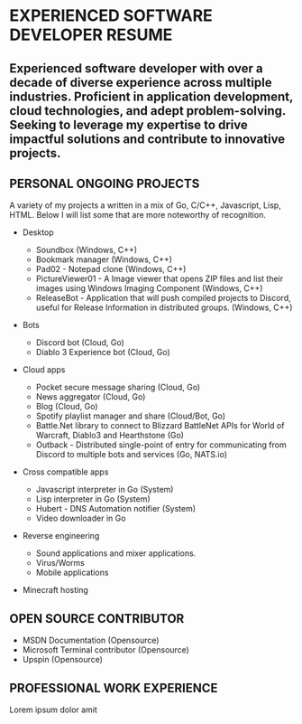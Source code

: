 # EXPERIENCED SOFTWARE DEVELOPER RESUME
Experienced software developer with over a **decade** of diverse experience across multiple industries. Proficient in application development, cloud technologies, and adept problem-solving. Seeking to leverage my expertise to drive impactful solutions and contribute to innovative projects.
---


## PERSONAL ONGOING PROJECTS
A variety of my projects a written in a mix of Go, C/C++, Javascript, Lisp, HTML.
Below I will list some that are more noteworthy of recognition.

* Desktop
    * Soundbox (Windows, C++)
    * Bookmark manager (Windows, C++)
    * Pad02 - Notepad clone (Windows, C++)
    * PictureViewer01 - A Image viewer that opens ZIP files and list their images using Windows Imaging Component (Windows, C++)
    * ReleaseBot - Application that will push compiled projects to Discord, useful for Release Information in distributed groups. (Windows, C++)
* Bots
    * Discord bot (Cloud, Go)
    * Diablo 3 Experience bot (Cloud, Go)
* Cloud apps
    * Pocket secure message sharing (Cloud, Go)
    * News aggregator (Cloud, Go)
    * Blog (Cloud, Go)
    * Spotify playlist manager and share (Cloud/Bot, Go)
    * Battle.Net library to connect to Blizzard BattleNet APIs for World of Warcraft, Diablo3 and Hearthstone (Go)
    * Outback - Distributed single-point of entry for communicating from Discord to multiple bots and services (Go, NATS.io)
* Cross compatible apps
    * Javascript interpreter in Go (System)
    * Lisp interpreter in Go (System)
    * Hubert - DNS Automation notifier (System)
    * Video downloader in Go

* Reverse engineering
    * Sound applications and mixer applications.
    * Virus/Worms
    * Mobile applications

* Minecraft hosting

## OPEN SOURCE CONTRIBUTOR
* MSDN Documentation (Opensource)
* Microsoft Terminal contributor (Opensource)
* Upspin (Opensource)

## PROFESSIONAL WORK EXPERIENCE


Lorem ipsum dolor amit
